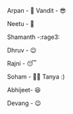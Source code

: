 Arpan - 🤦
Vandit - 😎

Neetu - 🤩


Shamanth -:rage3:


Dhruv - 😉


Rajni - 😴


Soham - :man_technologist:
Tanya :)

Abhijeet- 😆

Devang - 😉

